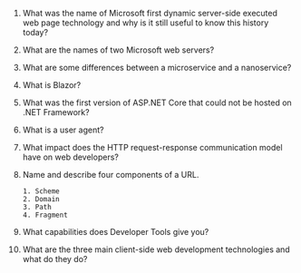 1. What was the name of Microsoft first dynamic server-side executed web page technology and why is it still useful to know this history today?
2. What are the names of two Microsoft web servers?
3. What are some differences between a microservice and a nanoservice?

4. What is Blazor?

5. What was the first version of ASP.NET Core that could not be hosted on .NET Framework?

6. What is a user agent?

7. What impact does the HTTP request-response communication model have on web developers?

8. Name and describe four components of a URL.
    ```
    1. Scheme
    2. Domain
    3. Path
    4. Fragment
    ```

9. What capabilities does Developer Tools give you?

10. What are the three main client-side web development technologies and what do they do?